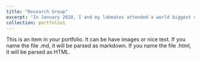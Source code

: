 ```yaml
---
title: "Research Group"
excerpt: "In January 2020, I and my labmates attended a world biggest conference named Transportation Research Board (TRB) at Washington DC.I Presented a conference paper tittled "Barriers and Opportunities for Paratransit Users to Adopt On-Demand Micro Transit". This prject was funded by City of Arlington, Texas, USA. The part of our Transportation group at 2020 TRB in the below picture<br/><img src='/images/510x310.png'>"
collection: portfolio1
---
```


This is an item in your portfolio. It can be have images or nice text. If you name the file .md, it will be parsed as markdown. If you name the file .html, it will be parsed as HTML. 
